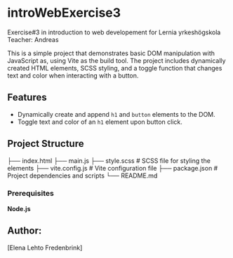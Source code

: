 # introWebExercise3

Exercise#3 in introduction to web developement for Lernia yrkeshögskola
Teacher: Andreas


This is a simple project that demonstrates basic DOM manipulation with JavaScript as, using Vite as the build tool. The project includes dynamically created HTML elements, SCSS styling, and a toggle function that changes text and color when interacting with a button.

## Features

- Dynamically create and append `h1` and `button` elements to the DOM.
- Toggle text and color of an `h1` element upon button click.

## Project Structure
├── index.html
├── main.js 
├── style.scss # SCSS file for styling the elements 
├── vite.config.js # Vite configuration file 
├── package.json # Project dependencies and scripts 
└── README.md

### Prerequisites
 **Node.js** 
 
## Author:
[Elena Lehto Fredenbrink]
